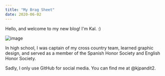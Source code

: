 ```yaml
---
title: "My Brag Sheet"
date: 2020-06-02
---
```


Hello, and welcome to my new blog! I'm Kal. :)

![image](https://user-images.githubusercontent.com/65548415/83569986-4cc1d100-a4f3-11ea-9cdd-9ed6f24f0ac4.png)

In high school, I was captain of my cross country team, learned graphic design, and served as a member of the Spanish Honor Society and English Honor Society.

Sadly, I only use GitHub for social media. You can find me at @kjpandit2.
